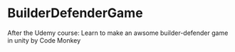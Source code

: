 # BuilderDefenderGame
After the Udemy course: Learn to make an awsome builder-defender game in unity by Code Monkey
